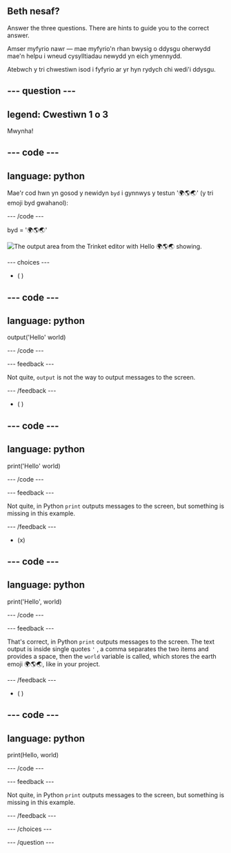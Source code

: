 ## Beth nesaf?

Answer the three questions. There are hints to guide you to the correct answer.

Amser myfyrio nawr — mae myfyrio'n rhan bwysig o ddysgu oherwydd mae'n helpu i wneud cysylltiadau newydd yn eich ymennydd.

Atebwch y tri chwestiwn isod i fyfyrio ar yr hyn rydych chi wedi'i ddysgu.

--- question ---
---
legend: Cwestiwn 1 o 3
---

Mwynha!

--- code ---
---
language: python
---

Mae'r cod hwn yn gosod y newidyn `byd` i gynnwys y testun '🌍🌎🌏' (y tri emoji byd gwahanol):

--- /code ---

byd = '🌍🌎🌏'

![The output area from the Trinket editor with Hello 🌍🌎🌏 showing.](images/quiz1.png)

--- choices ---

- ( )

--- code ---
---
language: python
---

output('Hello' world)

--- /code ---

 --- feedback ---

 Not quite, `output` is not the way to output messages to the screen.

 --- /feedback ---


- ( )

--- code ---
---
language: python
---

print('Hello' world)

--- /code ---

 --- feedback ---

 Not quite, in Python `print` outputs messages to the screen, but something is missing in this example.

 --- /feedback ---

- (x)

--- code ---
---
language: python
---

print('Hello', world)

--- /code ---

 --- feedback ---

 That's correct, in Python `print` outputs messages to the screen. The text output is inside single quotes `'` , a comma separates the two items and provides a space, then the `world` variable is called, which stores the earth emoji 🌍🌎🌏, like in your project.

 --- /feedback ---

- ( )

--- code ---
---
language: python
---

print(Hello, world)

--- /code ---

 --- feedback ---

  Not quite, in Python `print` outputs messages to the screen, but something is missing in this example.

 --- /feedback ---

--- /choices ---

--- /question ---
